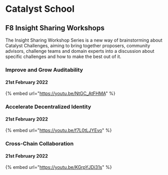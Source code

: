 # Catalyst School

## F8 Insight Sharing Workshops

The Insight Sharing Workshop Series is a new way of brainstorming about Catalyst Challenges, aiming to bring together proposers, community advisors, challenge teams and domain experts into a discussion about specific challenges and how to make the best out of it.

### Improve and Grow Auditability

#### 21st February 2022

{% embed url="https://youtu.be/NtGC_AtFHMA" %}

### Accelerate Decentralized Identity

#### 21st February 2022

{% embed url="https://youtu.be/f7L0tLJYEvo" %}

### Cross-Chain Collaboration

#### 21st February 2022

{% embed url="https://youtu.be/KGrpYJDi31s" %}
